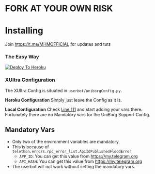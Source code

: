 # FORK AT YOUR OWN RISK
# Installing
Join https://t.me/MHMOFFICIAL for updates and tuts
### The Easy Way

[![Deploy To Heroku](https://www.herokucdn.com/deploy/button.svg)](https://heroku.com/deploy)


### XUltra Configuration

The XUltra Config is situated in `userbot/uniborgConfig.py`.

**Heroku Configuration**
Simply just leave the Config as it is.

**Local Configuration**
Check [Line 111](https://github.com/DevMHM/XUltra/blob/master/userbot/uniborgConfig.py#L111) and start adding your vars there.
Fortunately there are no Mandatory vars for the UniBorg Support Config.

## Mandatory Vars

- Only two of the environment variables are mandatory.
- This is because of `telethon.errors.rpc_error_list.ApiIdPublishedFloodError`
    - `APP_ID`:   You can get this value from https://my.telegram.org
    - `API_HASH`:   You can get this value from https://my.telegram.org
- The userbot will not work without setting the mandatory vars.

